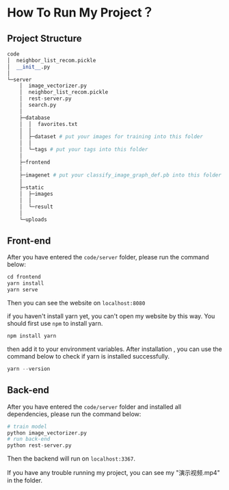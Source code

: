 # How To Run My Project？

## Project Structure

```python
code
│  neighbor_list_recom.pickle
│  __init__.py
│          
└─server
    │  image_vectorizer.py
    │  neighbor_list_recom.pickle
    │  rest-server.py
    │  search.py
    │  
    ├─database
    │  │  favorites.txt
    │  │  
    │  ├─dataset # put your images for training into this folder 
    │  │      
    │  └─tags # put your tags into this folder
    │          
    ├─frontend
    │              
    ├─imagenet # put your classify_image_graph_def.pb into this folder
    │      
    ├─static
    │  ├─images
    │  │      
    │  └─result
    │          
    └─uploads
```

## Front-end

After you have entered the `code/server` folder, please run the command below:

```javascript
cd frontend
yarn install
yarn serve
```

Then you can see the website on `localhost:8080`

if you haven't install yarn yet, you can't open my website by this way. You should first use ``` npm ``` to install yarn.

```python
npm install yarn 
```

then add it to your environment variables.
After installation , you can use the command below to check if yarn is installed successfully.

```python
yarn --version
```

## Back-end

After you have entered the `code/server` folder and installed all dependencies, please run the command below:

```python
# train model
python image_vectorizer.py
# run back-end
python rest-server.py
```

Then the backend will run on ``` localhost:3367 ```.     

If you have any trouble running my project, you can see my "演示视频.mp4" in the folder.

